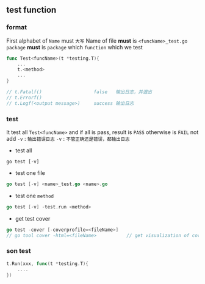 ##  test function
###   format
First alphabet of `Name` must `大写` 
Name of file **must** is `<funcName>_test.go` 
`package` **must** is `package` which `function` which we test

```go
func Test<funcName>(t *testing.T){
	...
	t.<method>
	...
}

// t.Fatalf()					false   输出日志，并退出
// t.Errorf()
// t.Logf(<output message>)		success 输出日志
```


###   test
It test all `Test<funcName>` and if all is pass, result is `PASS` otherwise is `FAIL`
not add `-v` : `输出错误日志` 
`-v` : `不管正确还是错误，都输出日志` 

* test all
```shell
go test [-v]
```

* test one file
```go
go test [-v] <name>_test.go <name>.go
```

* test one `method` 
```go
go test [-v] -test.run <method>
```

* get test cover
```go
go test -cover [-coverprofile=<fileName>]
// go tool cover -html=<fileName> 			// get visualization of cover
```



###   son test
```go
t.Run(xxx, func(t *testing.T){
	....
})
```


